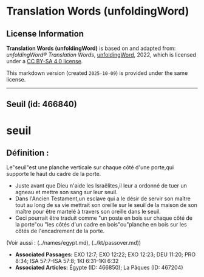 # Translation Words (unfoldingWord)

## License Information

**Translation Words (unfoldingWord)** is based on and adapted from: _unfoldingWord® Translation Words_, [unfoldingWord](https://unfoldingword.org/utw), 2022, which is licensed under a [CC BY-SA 4.0 license](https://creativecommons.org/licenses/by-sa/4.0/legalcode.en).

This markdown version (created `2025-10-09`) is provided under the same license.



--------------------------------

## Seuil (id: 466840)

seuil
=====

Définition :
------------

Le"seuil"est une planche verticale sur chaque côté d'une porte,qui supporte le haut du cadre de la porte.

* Juste avant que Dieu n'aide les Israëlites,il leur a ordonné de tuer un agneau et mettre son sang sur leur seuil.
* Dans l'Ancien Testament,un esclave qui a le désir de servir son maître tout au long de sa vie mettrait son oreille sur le seuil de la maison de son maître pour être martelé à travers son oreille dans le seuil.
* Ceci pourrait être traduit comme "un poste en bois sur chaque côté de la porte"ou "les côtés d'un cadre en bois"ou"planche en bois sur les côtés de l'encadrement de la porte.

(Voir aussi : (../names/egypt.md), (../kt/passover.md))

* **Associated Passages:** EXO 12:7; EXO 12:22; EXO 12:23; DEU 11:20; PRO 8:34; ISA 57:7–ISA 57:8; 1KI 6:31–1KI 6:32
* **Associated Articles:** Égypte (ID: 466850); La Pâques (ID: 467204)

